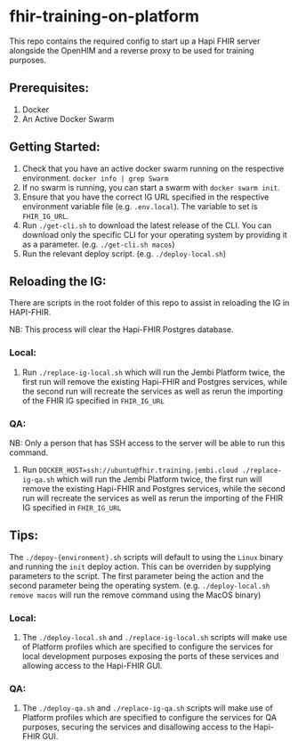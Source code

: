 # fhir-training-on-platform
This repo contains the required config to start up a Hapi FHIR server alongside the OpenHIM and a reverse proxy to be used for training purposes.

## Prerequisites:
1. Docker
1. An Active Docker Swarm

## Getting Started:
1. Check that you have an active docker swarm running on the respective environment. `docker info | grep Swarm`
1. If no swarm is running, you can start a swarm with `docker swarm init`.
1. Ensure that you have the correct IG URL specified in the respective environment variable file (e.g. `.env.local`). The variable to set is `FHIR_IG_URL`.
1. Run `./get-cli.sh` to download the latest release of the CLI. You can download only the specific CLI for your operating system by providing it as a parameter. (e.g. `./get-cli.sh macos`)
1. Run the relevant deploy script. (e.g. `./deploy-local.sh`)
   
## Reloading the IG:

There are scripts in the root folder of this repo to assist in reloading the IG in HAPI-FHIR.

NB: This process will clear the Hapi-FHIR Postgres database.
### Local:
1. Run `./replace-ig-local.sh` which will run the Jembi Platform twice, the first run will remove the existing Hapi-FHIR and Postgres services, while the second run will recreate the services as well as rerun the importing of the FHIR IG specified in `FHIR_IG_URL`
### QA:
NB: Only a person that has SSH access to the server will be able to run this command.
1. Run `DOCKER_HOST=ssh://ubuntu@fhir.training.jembi.cloud ./replace-ig-qa.sh` which will run the Jembi Platform twice, the first run will remove the existing Hapi-FHIR and Postgres services, while the second run will recreate the services as well as rerun the importing of the FHIR IG specified in `FHIR_IG_URL`

## Tips:

The `./depoy-{environment}.sh` scripts will default to using the `Linux` binary and running the `init` deploy action. This can be overriden by supplying parameters to the script. The first parameter being the action and the second parameter being the operating system. (e.g. `./deploy-local.sh remove macos` will run the remove command using the MacOS binary)
### Local:
1. The `./deploy-local.sh` and `./replace-ig-local.sh` scripts will make use of Platform profiles which are specified to configure the services for local development purposes exposing the ports of these services and allowing access to the Hapi-FHIR GUI.
### QA:
1. The `./deploy-qa.sh` and `./replace-ig-qa.sh` scripts will make use of Platform profiles which are specified to configure the services for QA purposes, securing the services and disallowing access to the Hapi-FHIR GUI.
